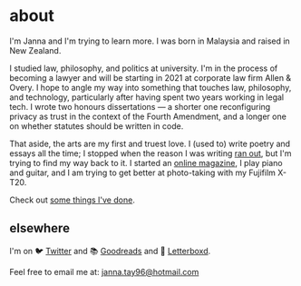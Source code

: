 # about

I'm Janna and I'm trying to learn more. I was born in Malaysia and raised in New Zealand.

I studied law, philosophy, and politics at university. I'm in the process of becoming a lawyer and will be starting in 2021 at corporate law firm Allen & Overy. I hope to angle my way into something that touches law, philosophy, and technology, particularly after having spent two years working in legal tech. I wrote two honours dissertations — a shorter one reconfiguring privacy as trust in the context of the Fourth Amendment, and a longer one on whether statutes should be written in code.

That aside, the arts are my first and truest love. I (used to) write poetry and essays all the time; I stopped when the reason I was writing [ran out](https://janna.netlify.app/post/moving-metaphors/), but I'm trying to find my way back to it. I started an [online magazine](http://oscen.co/), I play piano and guitar, and I am trying to get better at photo-taking with my Fujifilm X-T20.

Check out [some things I've done](https://janna.netlify.app/portfolio/).

## elsewhere

I'm on 🐦 [Twitter](https://twitter.com/janna_tay) and 📚 [Goodreads](https://www.goodreads.com/user/show/5874093-janna) and 🎥 [Letterboxd](https://letterboxd.com/merulae/).

Feel free to email me at: janna.tay96@hotmail.com
